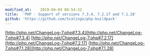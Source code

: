 ```yaml
---
modified_at:	2019-04-04 08:54:32
title:	'PHP - Support of versions 7.3.4, 7.2.17 and 7.1.28'
github: 'https://github.com/Scalingo/php-buildpack'
---
```


[http://php.net/ChangeLog-7.php#7.3.4](http://php.net/ChangeLog-7.php#7.3.4)
[http://php.net/ChangeLog-7.php#7.2.17](http://php.net/ChangeLog-7.php#7.2.17)
[http://php.net/ChangeLog-7.php#7.1.28](http://php.net/ChangeLog-7.php#7.1.28)
